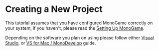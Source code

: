 # Creating a New Project

This tutorial assumes that you have configured MonoGame correctly on your system, if you haven't, please read the [Setting Up MonoGame](~/articles/introduction/setting_up_monogame.md).

Depending on the software you plan on using please follow either [Visual Studio](1_creating_a_new_project_vs.md), or [VS for Mac / MonoDevelop](1_creating_a_new_project_md.md) guide.
